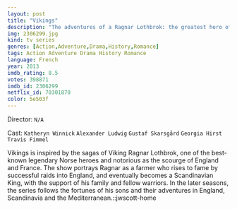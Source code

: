 ```yaml
---
layout: post
title: "Vikings"
description: "The adventures of a Ragnar Lothbrok: the greatest hero of his age. The series tells the saga of Ragnar's band of Viking brothers and his family as he rises to become King of the Viking tribes. As well as being a fearless warrior, Ragnar embodies the Norse traditions of devotion to the gods: legend has it that he was a direct descendant of Odin, the god of war and warriors..."
img: 2306299.jpg
kind: tv series
genres: [Action,Adventure,Drama,History,Romance]
tags: Action Adventure Drama History Romance 
language: French
year: 2013
imdb_rating: 8.5
votes: 398871
imdb_id: 2306299
netflix_id: 70301870
color: 5e503f
---
```

Director: `N/A`  

Cast: `Katheryn Winnick` `Alexander Ludwig` `Gustaf Skarsgård` `Georgia Hirst` `Travis Fimmel` 

Vikings is inspired by the sagas of Viking Ragnar Lothbrok, one of the best-known legendary Norse heroes and notorious as the scourge of England and France. The show portrays Ragnar as a farmer who rises to fame by successful raids into England, and eventually becomes a Scandinavian King, with the support of his family and fellow warriors. In the later seasons, the series follows the fortunes of his sons and their adventures in England, Scandinavia and the Mediterranean.::jwscott-home
